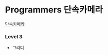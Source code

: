 # Programmers 단속카메라

[단속카메라](https://school.programmers.co.kr/learn/courses/30/lessons/42884)

### Level 3

- 그리디
